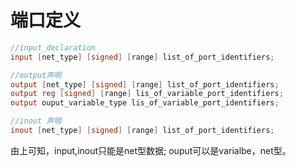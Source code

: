 # 端口定义
```verilog
//input_declaration
input [net_type] [signed] [range] list_of_port_identifiers;

//output声明
output [net_type] [signed] [range] list_of_port_identifiers;
output reg [signed] [range] lis_of_variable_port_identifiers;
output ouput_variable_type lis_of_variable_port_identifiers;

//inout 声明
inout [net_type] [signed] [range] list_of_port_identifiers;
```
由上可知，input,inout只能是net型数据;
ouput可以是varialbe，net型。  


